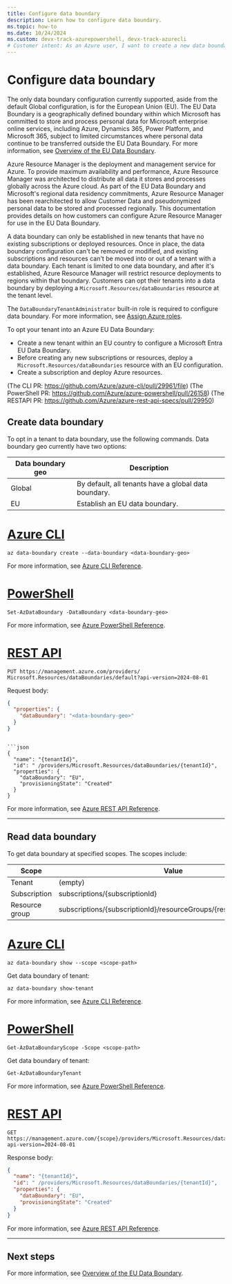 ```yaml
---
title: Configure data boundary
description: Learn how to configure data boundary.
ms.topic: how-to
ms.date: 10/24/2024
ms.custom: devx-track-azurepowershell, devx-track-azurecli
# Customer intent: As an Azure user, I want to create a new data boundary.
---
```


# Configure data boundary

The only data boundary configuration currently supported, aside from the default Global configuration, is for the European Union (EU). The EU Data Boundary is a geographically defined boundary within which Microsoft has committed to store and process personal data for Microsoft enterprise online services, including Azure, Dynamics 365, Power Platform, and Microsoft 365, subject to limited circumstances where personal data continue to be transferred outside the EU Data Boundary. For more information, see [Overview of the EU Data Boundary](/privacy/eudb/eu-data-boundary-learn).

Azure Resource Manager is the deployment and management service for Azure. To provide maximum availability and performance, Azure Resource Manager was architected to distribute all data it stores and processes globally across the Azure cloud. As part of the EU Data Boundary and Microsoft's regional data residency commitments, Azure Resource Manager has been rearchitected to allow Customer Data and pseudonymized personal data to be stored and processed regionally. This documentation provides details on how customers can configure Azure Resource Manager for use in the EU Data Boundary.

A data boundary can only be established in new tenants that have no existing subscriptions or deployed resources. Once in place, the data boundary configuration can't be removed or modified, and existing subscriptions and resources can't be moved into or out of a tenant with a data boundary. Each tenant is limited to one data boundary, and after it's established, Azure Resource Manager will restrict resource deployments to regions within that boundary. Customers can opt their tenants into a data boundary by deploying a `Microsoft.Resources/dataBoundaries` resource at the tenant level.

The `DataBoundaryTenantAdministrator` built-in role is required to configure data boundary. For more information, see [Assign Azure roles](../../role-based-access-control/role-assignments-portal.yml).

To opt your tenant into an Azure EU Data Boundary:

- Create a new tenant within an EU country to configure a Microsoft Entra EU Data Boundary.
- Before creating any new subscriptions or resources, deploy a `Microsoft.Resources/dataBoundaries` resource with an EU configuration.
- Create a subscription and deploy Azure resources.  

(The CLI PR: https://github.com/Azure/azure-cli/pull/29961/file)
(The PowerShell PR: https://github.com/Azure/azure-powershell/pull/26158)
(The RESTAPI PR: https://github.com/Azure/azure-rest-api-specs/pull/29950)

## Create data boundary

To opt in a tenant to data boundary, use the following commands. Data boundary geo currently have two options:

|Data boundary geo | Description |
|------|-------------|
|Global| By default, all tenants have a global data boundary. |
|EU    | Establish an EU data boundary. |

# [Azure CLI](#tab/azure-cli)

```azurecli
az data-boundary create --data-boundary <data-boundary-geo>
```

For more information, see [Azure CLI Reference](/cli/azure/reference-index).

# [PowerShell](#tab/azure-powershell)

```azurepowershell
Set-AzDataBoundary -DataBoundary <data-boundary-geo>
```

For more information, see [Azure PowerShell Reference](/powershell/module/az.resources).

# [REST API](#tab/rest-api)

```http
PUT https://management.azure.com/providers/ Microsoft.Resources/dataBoundaries/default?api-version=2024-08-01 
```

Request body:

```json
{ 
  "properties": { 
    "dataBoundary": "<data-boundary-geo>" 
  } 
} 
```

```Response body:

```json
{ 
  "name": "{tenantId}", 
  "id": " /providers/Microsoft.Resources/dataBoundaries/{tenantId}",   
  "properties": { 
    "dataBoundary": "EU", 
    "provisioningState": "Created" 
  } 
} 
```

For more information, see [Azure REST API Reference](/rest/api/azure/).

---

## Read data boundary

To get data boundary at specified scopes. The scopes include:

| Scope | Value |
|-------|-------|
|Tenant | (empty) |
|Subscription | subscriptions/{subscriptionId} |
|Resource group | subscriptions/{subscriptionId}/resourceGroups/{resourceGroupName} |

# [Azure CLI](#tab/azure-cli)

```azurecli
az data-boundary show --scope <scope-path>
```

Get data boundary of tenant:

```azurecli
az data-boundary show-tenant 
```

For more information, see [Azure CLI Reference](/cli/azure/reference-index).

# [PowerShell](#tab/azure-powershell)

```azurepowershell
Get-AzDataBoundaryScope -Scope <scope-path>
```

Get data boundary of tenant:

```azurepowershell
Get-AzDataBoundaryTenant
```

For more information, see [Azure PowerShell Reference](/powershell/module/az.resources).

# [REST API](#tab/rest-api)

```http
GET https://management.azure.com/{scope}/providers/Microsoft.Resources/dataBoundaries/default?api-version=2024-08-01 
```

Response body:

```json
{ 
  "name": "{tenantId}", 
  "id": " /providers/Microsoft.Resources/dataBoundaries/{tenantId}",   
  "properties": { 
    "dataBoundary": "EU", 
    "provisioningState": "Created" 
  } 
} 
```

For more information, see [Azure REST API Reference](/rest/api/azure/).

---

## Next steps

For more information, see [Overview of the EU Data Boundary](/privacy/eudb/eu-data-boundary-learn).
